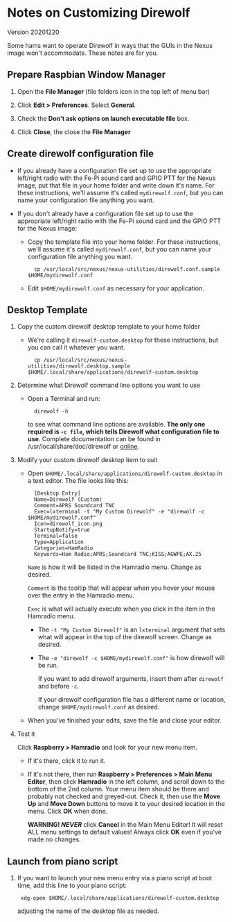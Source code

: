# Notes on Customizing Direwolf

Version 20201220

Some hams want to operate Direwolf in ways that the GUIs in the Nexus image won't accommodate. These notes are for you.

## Prepare Raspbian Window Manager

1. Open the __File Manager__ (file folders icon in the top left of menu bar)

1.	Click __Edit > Preferences__. Select __General__.

1. Check the __Don't ask options on launch executable file__ box.

1. Click __Close__, the close the __File Manager__

## Create direwolf configuration file

- If you already have a configuration file set up to use the appropriate left/right radio with the Fe-Pi sound card and GPIO PTT for the Nexus image, put that file in your home folder and write down it's name. For these instructions, we'll assume it's called `mydirewolf.conf`, but you can name your configuration file anything you want.

- If you don't already have a configuration file set up to use the appropriate left/right radio with the Fe-Pi sound card and the GPIO PTT for the Nexus image:
	- Copy the template file into your home folder. For these instructions, we'll assume it's called `mydirewolf.conf`, but you can name your configuration file anything you want.

			cp /usr/local/src/nexus/nexus-utilities/direwolf.conf.sample $HOME/mydirewolf.conf

	- Edit `$HOME/mydirewolf.conf` as necessary for your application.

## Desktop Template

1. Copy the custom direwolf desktop template to your home folder

	- We're calling it `direwolf-custom.desktop` for these instructions, but you can call it whatever you want.

			cp /usr/local/src/nexus/nexus-utilities/direwolf.desktop.sample $HOME/.local/share/applications/direwolf-custom.desktop
	
1. Determine what Direwolf command line options you want to use

	- Open a Terminal and run:
	
			direwolf -h
		
		to see what command line options are available. __The only one required is `-c file`, which tells Direwolf what configuration file to use__. Complete documentation can be found in /usr/local/share/doc/direwolf or [online](https://github.com/wb2osz/direwolf/tree/master/doc).
		
1. Modify your custom direwolf desktop item to suit

	- Open `$HOME/.local/share/applications/direwolf-custom.desktop` in a text editor. The file looks like this:
	
			[Desktop Entry]
			Name=Direwolf (Custom)
			Comment=APRS Soundcard TNC
			Exec=lxterminal -t "My Custom Direwolf" -e "direwolf -c $HOME/mydirewolf.conf"
			Icon=direwolf_icon.png
			StartupNotify=true
			Terminal=false
			Type=Application
			Categories=HamRadio
			Keywords=Ham Radio;APRS;Soundcard TNC;KISS;AGWPE;AX.25

		`Name` is how it will be listed in the Hamradio menu. Change as desired.
	
		`Comment` is the tooltip that will appear when you hover your mouse over the entry in the Hamradio menu.
	
		`Exec` is what will actually execute when you click in the item in the Hamradio menu. 
		- The `-t "My Custom Direwolf"` is an `lxterminal` argument that sets what will appear in the top of the direwolf screen. Change as desired.
		- The `-e "direwolf -c $HOME/mydirewolf.conf"` is how direwolf will be run. 
			
			If you want to add direwolf arguments, insert them after `direwolf` and before `-c`. 
			
			If your direwolf configuration file has a different name or location, change `$HOME/mydirewolf.conf` as desired.
	
	- When you've finished your edits, save the file and close your editor.
	
1. Test it

	Click __Raspberry > Hamradio__ and look for your new menu item.  
	
	- If it's there, click it to run it.
	
	- If it's not there, then run __Raspberry > Preferences > Main Menu Editor__, then click __Hamradio__ in the left column, and scroll down to the bottom of the 2nd column. Your menu item should be there and probably not checked and greyed-out. Check it, then use the __Move Up__ and __Move Down__ buttons to move it to your desired location in the menu. Click __OK__ when done.

		__WARNING! *NEVER*__ click __Cancel__ in the Main Menu Editor! It will reset ALL menu settings to default values! Always click __OK__ even if you've made no changes.

## Launch from piano script

1. If you want to launch your new menu entry via a piano script at boot time, add this line to your piano script:
	
		xdg-open $HOME/.local/share/applications/direwolf-custom.desktop
	
	adjusting the name of the desktop file as needed.


	

